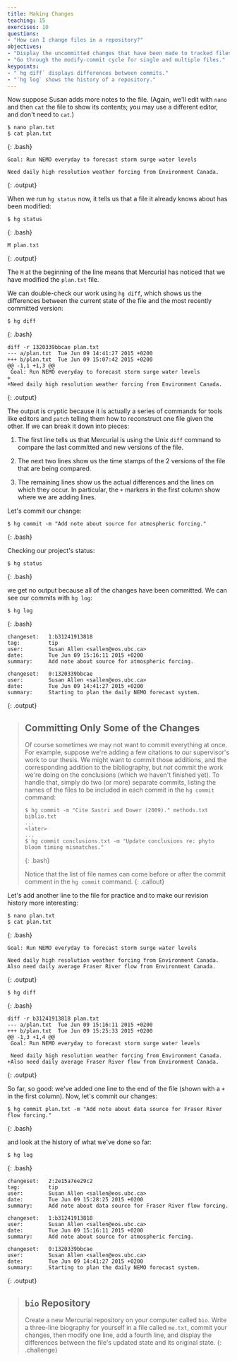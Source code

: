 ```yaml
---
title: Making Changes
teaching: 15
exercises: 10
questions:
- "How can I change files in a repository?"
objectives:
- "Display the uncommitted changes that have been made to tracked files."
- "Go through the modify-commit cycle for single and multiple files."
keypoints:
- "`hg diff` displays differences between commits."
- "`hg log` shows the history of a repository."
---
```


Now suppose Susan adds more notes to the file.
(Again, we'll edit with `nano` and then `cat` the file to show its contents;
you may use a different editor, and don't need to `cat`.)

~~~
$ nano plan.txt
$ cat plan.txt
~~~
{: .bash}

~~~
Goal: Run NEMO everyday to forecast storm surge water levels

Need daily high resolution weather forcing from Environment Canada.
~~~
{: .output}

When we run `hg status` now,
it tells us that a file it already knows about has been modified:

~~~
$ hg status
~~~
{: .bash}

~~~
M plan.txt
~~~
{: .output}

The `M` at the beginning of the line means that Mercurial has noticed that
we have modified the `plan.txt` file.

We can double-check our work using `hg diff`,
which shows us the differences between the current state of the file and the
most recently committed version:

~~~
$ hg diff
~~~
{: .bash}

~~~
diff -r 1320339bbcae plan.txt
--- a/plan.txt  Tue Jun 09 14:41:27 2015 +0200
+++ b/plan.txt  Tue Jun 09 15:07:42 2015 +0200
@@ -1,1 +1,3 @@
 Goal: Run NEMO everyday to forecast storm surge water levels
+
+Need daily high resolution weather forcing from Environment Canada.
~~~
{: .output}

The output is cryptic because it is actually a series of commands for tools like
editors and `patch` telling them how to reconstruct one file given the other.
If we can break it down into pieces:

1.  The first line tells us that Mercurial is using the Unix `diff` command to
    compare the last committed and new versions of the file.

2.  The next two lines show us the time stamps of the 2 versions of the file
    that are being compared.
3.  The remaining lines show us the actual differences and the lines on which
    they occur.
    In particular,
    the `+` markers in the first column show where we are adding lines.

Let's commit our change:

~~~
$ hg commit -m "Add note about source for atmospheric forcing."
~~~
{: .bash}

Checking our project's status:

~~~
$ hg status
~~~
{: .bash}

we get no output because all of the changes have been committed.
We can see our commits with `hg log`:

~~~
$ hg log
~~~
{: .bash}

~~~
changeset:   1:b31241913818
tag:         tip
user:        Susan Allen <sallen@eos.ubc.ca>
date:        Tue Jun 09 15:16:11 2015 +0200
summary:     Add note about source for atmospheric forcing.

changeset:   0:1320339bbcae
user:        Susan Allen <sallen@eos.ubc.ca>
date:        Tue Jun 09 14:41:27 2015 +0200
summary:     Starting to plan the daily NEMO forecast system.

~~~
{: .output}

> ## Committing Only Some of the Changes
>
> Of course sometimes we may not want to commit everything at once.
> For example,
> suppose we're adding a few citations to our supervisor's work to our thesis.
> We might want to commit those additions,
> and the corresponding addition to the bibliography,
> but *not* commit the work we're doing on the conclusions
> (which we haven't finished yet).
> To handle that,
> simply do two
> (or more)
> separate commits,
> listing the names of the files to be included in each commit in the `hg commit`
> command:
>
> ~~~
> $ hg commit -m "Cite Sastri and Dower (2009)." methods.txt biblio.txt
> ...
> <later>
> ...
> $ hg commit conclusions.txt -m "Update conclusions re: phyto bloom timing mismatches."
> ~~~
> {: .bash}
>
> Notice that the list of file names can come before or after the commit comment
> in the `hg commit` command.
{: .callout}

Let's add another line to the file for practice and to make our revision
history more interesting:

~~~
$ nano plan.txt
$ cat plan.txt
~~~
{: .bash}

~~~
Goal: Run NEMO everyday to forecast storm surge water levels

Need daily high resolution weather forcing from Environment Canada.
Also need daily average Fraser River flow from Environment Canada.
~~~
{: .output}

~~~
$ hg diff
~~~
{: .bash}

~~~
diff -r b31241913818 plan.txt
--- a/plan.txt  Tue Jun 09 15:16:11 2015 +0200
+++ b/plan.txt  Tue Jun 09 15:25:33 2015 +0200
@@ -1,3 +1,4 @@
 Goal: Run NEMO everyday to forecast storm surge water levels

 Need daily high resolution weather forcing from Environment Canada.
+Also need daily average Fraser River flow from Environment Canada.
~~~
{: .output}

So far, so good:
we've added one line to the end of the file
(shown with a `+` in the first column).
Now,
let's commit our changes:

~~~
$ hg commit plan.txt -m "Add note about data source for Fraser River flow forcing."
~~~
{: .bash}

and look at the history of what we've done so far:

~~~
$ hg log
~~~
{: .bash}

~~~
changeset:   2:2e15a7ee29c2
tag:         tip
user:        Susan Allen <sallen@eos.ubc.ca>
date:        Tue Jun 09 15:28:25 2015 +0200
summary:     Add note about data source for Fraser River flow forcing.

changeset:   1:b31241913818
user:        Susan Allen <sallen@eos.ubc.ca>
date:        Tue Jun 09 15:16:11 2015 +0200
summary:     Add note about source for atmospheric forcing.

changeset:   0:1320339bbcae
user:        Susan Allen <sallen@eos.ubc.ca>
date:        Tue Jun 09 14:41:27 2015 +0200
summary:     Starting to plan the daily NEMO forecast system.

~~~
{: .output}

> ## `bio` Repository
>
> Create a new Mercurial repository on your computer called `bio`.
> Write a three-line biography for yourself in a file called `me.txt`,
> commit your changes,
> then modify one line,
> add a fourth line,
> and display the differences between the file's updated state and its
> original state.
{: .challenge}
